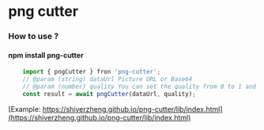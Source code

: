 # png cutter

### How to use ?

#### npm install png-cutter
```javascript
    import { pngCutter } fron 'png-cutter';
    // @param (string) dataUrl Picture URL or Base64
    // @param (number) quality You can set the quality from 0 to 1 and the default is 1.
    const result = await pngCutter(dataUrl, quality);
```
[Example: https://shiverzheng.github.io/png-cutter/lib/index.html](https://shiverzheng.github.io/png-cutter/lib/index.html)
